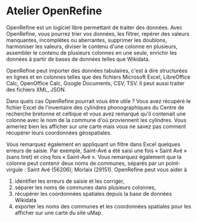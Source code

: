 # Atelier OpenRefine
OpenRefine est un logiciel libre permettant de traiter des données. Avec OpenRefine, vous pourrez trier vos données, les filtrer, repérer des valeurs manquantes, incomplètes ou aberrantes, supprimer les doublons, harmoniser les valeurs, diviser le contenu d'une colonne en plusieurs, assembler le contenu de plusieurs colonnes en une seule, enrichir les données à partir de bases de données telles que Wikidata.

OpenRefine peut importer des données tabulaires, c'est à dire structurées en lignes et en colonnes telles que des fichiers Microsoft Excel, LibreOffice Calc, OpenOffice Calc, Google Documents, CSV, TSV. Il peut aussi traiter des fichiers XML, JSON.

Dans quels cas OpenRefine pourrait vous être utile ? Vous avez récupéré le fichier Excel de l'inventaire des cylindres phonographiques du Centre de recherche bretonne et celtique et vous avez remarqué qu'il contenait une colonne avec le nom de la commune d'où proviennent les cylindres. Vous aimeriez bien les afficher sur une carte mais vous ne savez pas comment récupérer leurs coordonnées géospatiales.

Vous remarquez également en appliquant un filtre dans Excel quelques erreurs de saisie. Par exemple, Saint-Avé a été saisi une fois « Saint Avé » (sans tiret) et cinq fois « Saint-Avé ». Vous remarquez également que la colonne peut contenir deux noms de communes, séparés par un point-virgule : Saint Avé (56206); Morlaix (29151). OpenRefine peut vous aider à
1. identifier les erreurs de saisie et les corriger,
2. séparer les noms de communes dans plusieurs colonnes,
3. récupérer les coordonnées spatiales depuis la base de données Wikidata
4. exporter les noms des communes et les coordonnées spatiales pour les afficher sur une carte du site uMap.

